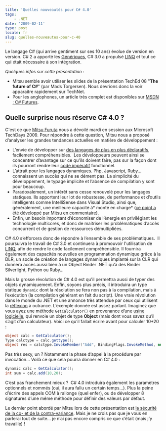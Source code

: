 ```yaml
---
title: 'Quelles nouveautés pour C# 4.0'
tags:
    - .NET
date: '2009-02-11'
type: post
locale: fr
slug: quelles-nouveautes-pour-c-40
---
```


Le langage C# (qui arrive gentiment sur ses 10 ans) évolue de version en version. C# 2 a apporté les [Génériques](<http://msdn.microsoft.com/fr-fr/library/512aeb7t(VS.80).aspx>), C# 3.0 a propulsé [LINQ](http://msdn.microsoft.com/fr-fr/library/bb397933.aspx) et tout ce qui était nécessaire à son intégration.

_Quelques infos sur cette présentation_ :

* Mitsu semble avoir utiliser les slides de la présentation TechEd 08 "**The future of C#**" (par Mads Torgersen). Nous devrions donc la voir apparaitre rapidement sur TechNet.
* Pour les anglophones, un article très complet est disponibles sur [MSDN : C# Futures](https://code.msdn.microsoft.com:443/csharpfuture).

## Quelle surprise nous réserve C# 4.0 ?

C'est ce que [Mitsu Furuta](http://blogs.msdn.com/b/mitsufu/) nous a dévoilé mardi en session aux Microsoft TechDays 2009\. Pour répondre à cette question, Mitsu nous a proposé d’analyser les grandes tendances actuelles en matière de développement :

* L’envie de développer sur [des langages de plus en plus déclaratifs](http://fr.wikipedia.org/wiki/Programmation_d%C3%A9clarative), facilement compréhensibles.  Les développeurs peuvent ainsi se concentrer d’avantage sur ce qu'ils doivent faire, pas sur la façon dont ils pourront rendre leur [code impératif](http://fr.wikipedia.org/wiki/Programmation_imp%C3%A9rative) fonctionnel.
* L’attrait pour les langages dynamiques. Php, Javascript, Ruby… connaissent un succès qui ne se dément pas. La simplicité du développement, le typage implicite et l’absence de compilation y sont pour beaucoup.
* Paradoxalement, un intérêt sans cesse renouvelé pour les langages statiques. Ils apportent leur lot de robustesse, de performance et d’outils intelligents comme IntelliSense dans Visual Studio, ainsi que, généralement, une meilleure capacité à* monté en charge* ([ce point a été développé par Mitsu en commentaire](/2009/02/quelles-nouveautes-pour-c-40/)).
* Enfin, un besoin important d’économiser de l’énergie en privilégiant les technologie multicores, et donc de maitriser les problématiques d’accès concurrent et de gestion de ressources démultipliées.

C# 4.0 s’efforcera donc de répondre à l’ensemble de ses problématiques.  Il poursuivra le travail de C# 3.0 et continuera à promouvoir l'utilisation de [LINQ](http://msdn.microsoft.com/fr-fr/library/bb397933.aspx), afin de rendre le code facilement compréhensible. Il fournira également des capacités nouvelles en programmation dynamique grâce à la DLR, un socle de création de langages dynamiques implanté sur la CLR qui donnera accès aussi bien à un Object Binder .NET qu’à des Binder Silverlight, Python ou Ruby…

Mais la grosse révolution de C# 4.0 est qu'il permettra aussi de typer des objets dynamiquement. Enfin, soyons plus précis, il introduira un type statique `dynamic` dont la résolution se fera non pas à la compilation, mais à l’exécution (la compilation générant en fait du script). Une vraie révolution dans le monde du .NET et une annonce très attendue par ceux qui utilisent la [réflexion](http://emerica.developpez.com/dotnet/reflection/introduction/csharp/) à outrance. L’exemple donnée est assez parlant. Imaginez que vous ayez une méthode `GetCalculator()` en provenance d’une [usine logicielle](http://fr.wikipedia.org/wiki/Software_factory), qui renvoie un objet de type **Object** (mais dont vous savez qu’il s’agit d’un calculateur). Voici ce qu’il fallait écrire avant pour calculer 10+20 :

```cs
object calc = GetCalculator();
Type calctype = calc.gettype();
object res = calctype.InvokeMember("Add", BindingFlags.InvokeMethod, null, new object[] {10, 20}); int sum = convert.ToInt32(res).
```

Pas très sexy, un ? Notamment la phase d’appel à la procédure par invocation… Voilà ce que cela pourra donner en C# 4.0 :

```cs
dynamic calc = GetCalculator();
int sum = calc.add(10,20);
```

C’est pas franchement mieux ?  C# 4.0 introduira également les paramètres optionnels et nommés (oui, il aura fallu un certain temps…). Plus la peine d’écrire des appels COM à rallonge (quel enfer), ou de développer 8 signatures d’une même méthode pour définir des valeurs par défaut.

Le dernier point abordé par Mitsu lors de cette présentation est [la sécurité de la co- et de la contra-variance](<http://msdn.microsoft.com/fr-fr/library/ms173174(VS.80).aspx>). Mais je ne crois pas que je vous en parlerai tout de suite… je n’ai pas encore compris ce que c’était (mais j’y travaille) !
